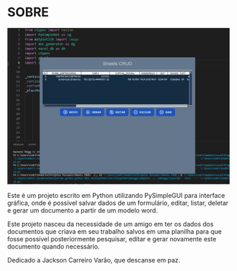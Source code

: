 # SOBRE
![](https://github.com/rvian/portfolio/blob/main/Python/Sheets%20CRUD/demonstration.gif)

Este é um projeto escrito em Python utilizando PySimpleGUI para interface gráfica, onde é possível salvar dados
de um formulário, editar, listar, deletar e gerar um documento a partir de um modelo word.

Este projeto nasceu da necessidade de um amigo em ter os dados dos documentos que criava em seu trabalho
salvos em uma planilha para que fosse possível posteriormente pesquisar, editar e gerar novamente este documento quando necessário.



Dedicado a Jackson Carreiro Varão, que descanse em paz.
